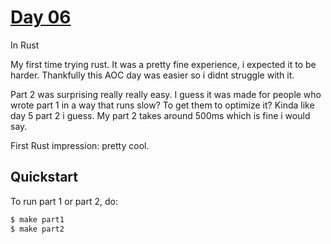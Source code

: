 # [Day 06](https://adventofcode.com/2023/day/6)
In Rust

My first time trying rust. It was a pretty fine experience, i expected it to be harder. Thankfully
this AOC day was easier so i didnt struggle with it.

Part 2 was surprising really really easy. I guess it was made for people who wrote part 1 in a way
that runs slow? To get them to optimize it? Kinda like day 5 part 2 i guess. My part 2 takes
around 500ms which is fine i would say.

First Rust impression: pretty cool.

## Quickstart
To run part 1 or part 2, do:
```sh
$ make part1
$ make part2
```
